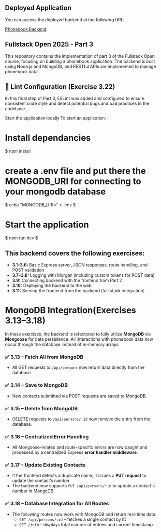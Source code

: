 ## Deployed Application

You can access the deployed backend at the following URL:

[Phonebook Backend](https://phonebook-database-1.onrender.com) 
 
## Fullstack Open 2025 - Part 3

This repository contains the implementation of part 3 of the Fullstack Open course, focusing on building a phonebook application. The backend is built using Node.js and MongoDB, and RESTful APIs are implemented to manage phonebook data.


## 🧹 Lint Configuration (Exercise 3.22)

In this final step of Part 3, ESLint was added and configured to ensure consistent code style and detect potential bugs and bad practices in the codebase.

Start the application locally
To start an application:

# Install dependancies
$ npm install

# create a .env file and put there the MONGODB_URI for connecting to your mongodb database
$ echo "MONGODB_URI=<YOUR-MONGODB-URI>" > .env $

# Start the application
$ npm run dev $

## This backend covers the following exercises:

- **3.1–3.6:** Basic Express server, JSON responses, route handling, and POST validation
- **3.7–3.8:** Logging with Morgan (including custom tokens for POST data)
- **3.9:** Connecting backend with the frontend from Part 2
- **3.10:** Deploying the backend to the web
- **3.11:** Serving the frontend from the backend (full stack integration)
# MongoDB Integration(Exercises 3.13–3.18)

 In these exercises, the backend is refactored to fully utilize **MongoDB** via **Mongoose** for data persistence. All interactions with phonebook data now occur through the database instead of in-memory arrays.

### ✅ 3.13 – Fetch All from MongoDB

- All GET requests to `/api/persons` now return data directly from the database.

### ✅ 3.14 – Save to MongoDB

- New contacts submitted via POST requests are saved to MongoDB.

### ✅ 3.15 – Delete from MongoDB

- DELETE requests to `/api/persons/:id` now remove the entry from the database.

### ✅ 3.16 – Centralized Error Handling

- All Mongoose-related and route-specific errors are now caught and processed by a centralized Express **error handler middleware**.

### ✅ 3.17 – Update Existing Contacts

- If the frontend detects a duplicate name, it issues a **PUT request** to update the contact’s number.
- The backend now supports `PUT /api/persons/:id` to update a contact's number in MongoDB.

### ✅ 3.18 – Database Integration for All Routes

- The following routes now work with MongoDB and return real-time data:
  - `GET /api/persons/:id` – fetches a single contact by ID
  - `GET /info` – displays total number of entries and current timestamp